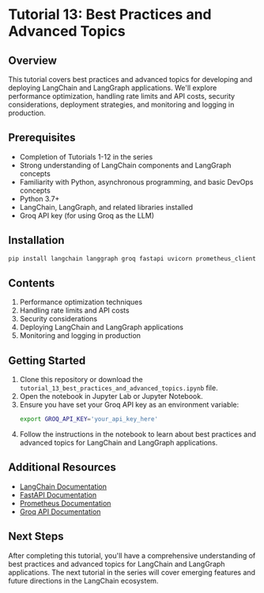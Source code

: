 # Tutorial 13: Best Practices and Advanced Topics

## Overview
This tutorial covers best practices and advanced topics for developing and deploying LangChain and LangGraph applications. We'll explore performance optimization, handling rate limits and API costs, security considerations, deployment strategies, and monitoring and logging in production.

## Prerequisites
- Completion of Tutorials 1-12 in the series
- Strong understanding of LangChain components and LangGraph concepts
- Familiarity with Python, asynchronous programming, and basic DevOps concepts
- Python 3.7+
- LangChain, LangGraph, and related libraries installed
- Groq API key (for using Groq as the LLM)

## Installation
```bash
pip install langchain langgraph groq fastapi uvicorn prometheus_client
```

## Contents
1. Performance optimization techniques
2. Handling rate limits and API costs
3. Security considerations
4. Deploying LangChain and LangGraph applications
5. Monitoring and logging in production

## Getting Started
1. Clone this repository or download the `tutorial_13_best_practices_and_advanced_topics.ipynb` file.
2. Open the notebook in Jupyter Lab or Jupyter Notebook.
3. Ensure you have set your Groq API key as an environment variable:
   ```bash
   export GROQ_API_KEY='your_api_key_here'
   ```
4. Follow the instructions in the notebook to learn about best practices and advanced topics for LangChain and LangGraph applications.

## Additional Resources
- [LangChain Documentation](https://python.langchain.com/docs/get_started/introduction.html)
- [FastAPI Documentation](https://fastapi.tiangolo.com/)
- [Prometheus Documentation](https://prometheus.io/docs/introduction/overview/)
- [Groq API Documentation](https://www.groq.com/docs/)

## Next Steps
After completing this tutorial, you'll have a comprehensive understanding of best practices and advanced topics for LangChain and LangGraph applications. The next tutorial in the series will cover emerging features and future directions in the LangChain ecosystem.